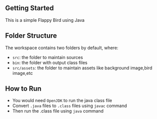 ## Getting Started

This is a simple Flappy Bird using Java

## Folder Structure

The workspace contains two folders by default, where:

- `src`: the folder to maintain sources
- `bin`: the folder with output class files
- `src/assets`: the folder to maintain assets like background image,bird image,etc

## How to Run

- You would need `OpenJDK` to run the java class file
- Convert `.java` files to `.class` files using `javac` command
- Then run the .class file using `java` command
